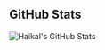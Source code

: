 ## GitHub Stats
![Haikal's GitHub Stats](https://github-readme-stats.vercel.app/api?username=galang72&show_icons=true&theme=merko)
